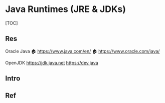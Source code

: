 # Java Runtimes (JRE & JDKs)

[TOC]



## Res
Oracle Java
🏠 https://www.java.com/en/
🏠 https://www.oracle.com/java/

OpenJDK
https://jdk.java.net
https://dev.java



## Intro


## Ref

